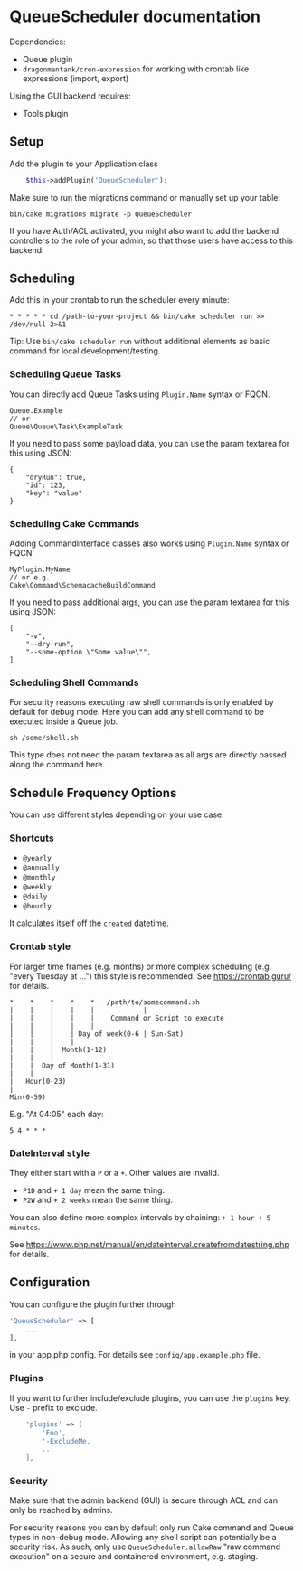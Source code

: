 # QueueScheduler documentation

Dependencies:
- Queue plugin
- `dragonmantank/cron-expression` for working with crontab like expressions (import, export)

Using the GUI backend requires:
- Tools plugin

## Setup

Add the plugin to your Application class
```php
    $this->addPlugin('QueueScheduler');
```

Make sure to run the migrations command or manually set up your table:

    bin/cake migrations migrate -p QueueScheduler

If you have Auth/ACL activated, you might also want to add the backend controllers to
the role of your admin, so that those users have access to this backend.

## Scheduling

Add this in your crontab to run the scheduler every minute:
```cronexp
* * * * * cd /path-to-your-project && bin/cake scheduler run >> /dev/null 2>&1
```
Tip: Use `bin/cake scheduler run` without additional elements as basic command for local development/testing.

### Scheduling Queue Tasks

You can directly add Queue Tasks using `Plugin.Name` syntax or FQCN.
```
Queue.Example
// or
Queue\Queue\Task\ExampleTask
```

If you need to pass some payload data, you can use the param textarea for this using JSON:
```
{
    "dryRun": true,
    "id": 123,
    "key": "value"
}
```

### Scheduling Cake Commands

Adding CommandInterface classes also works using `Plugin.Name` syntax or FQCN:
```
MyPlugin.MyName
// or e.g.
Cake\Command\SchemacacheBuildCommand
```

If you need to pass additional args, you can use the param textarea for this using JSON:
```
[
    "-v",
    "--dry-run",
    "--some-option \"Some value\"",
]
```

### Scheduling Shell Commands
For security reasons executing raw shell commands is only enabled by default for debug mode.
Here you can add any shell command to be executed inside a Queue job.
```
sh /some/shell.sh
```

This type does not need the param textarea as all args are directly passed along the command here.

## Schedule Frequency Options

You can use different styles depending on your use case.

### Shortcuts
- `@yearly`
- `@annually`
- `@monthly`
- `@weekly`
- `@daily`
- `@hourly`

It calculates itself off the `created` datetime.

### Crontab style
For larger time frames (e.g. months) or more complex scheduling (e.g. "every Tuesday at ...") this style is recommended.
See https://crontab.guru/ for details.

```cronexp
*    *    *    *    *   /path/to/somecommand.sh
|    |    |    |    |            |
|    |    |    |    |    Command or Script to execute
|    |    |    |    |
|    |    |    | Day of week(0-6 | Sun-Sat)
|    |    |    |
|    |    |  Month(1-12)
|    |    |
|    |  Day of Month(1-31)
|    |
|   Hour(0-23)
|
Min(0-59)
```

E.g. "At 04:05" each day:
```cronexp
5 4 * * *
```

### DateInterval style

They either start with a `P` or a `+`. Other values are invalid.

- `P1D` and `+ 1 day` mean the same thing.
- `P2W` and `+ 2 weeks` mean the same thing.

You can also define more complex intervals by chaining: `+ 1 hour + 5 minutes`.

See https://www.php.net/manual/en/dateinterval.createfromdatestring.php for details.


## Configuration

You can configure the plugin further through
```php
'QueueScheduler' => [
    ...
],
```

in your app.php config.
For details see `config/app.example.php` file.

### Plugins
If you want to further include/exclude plugins, you can use the `plugins` key. Use `-` prefix to exclude.
```php
    'plugins' => [
        'Foo',
        '-ExcludeMe,
        ...
    ],
```

### Security
Make sure that the admin backend (GUI) is secure through ACL and can only be reached by admins.

For security reasons you can by default only run Cake command and Queue types in non-debug mode.
Allowing any shell script can potentially be a security risk.
As such, only use `QueueScheduler.allowRaw` "raw command execution" on a secure and containered environment, e.g. staging.

